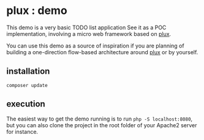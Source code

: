 # plux : demo

This demo is a very basic TODO list application
See it as a POC implementation, involving a micro web framework based on [plux](https://github.com/mattjmattj/plux).

You can use this demo as a source of inspiration if you are planning of building
a one-direction flow-based architecture around [plux](https://github.com/mattjmattj/plux)
or by yourself.

## installation

```
composer update
```

## execution

The easiest way to get the demo running is to run `php -S localhost:8080`, but you can
also clone the project in the root folder of your Apache2 server for instance.
